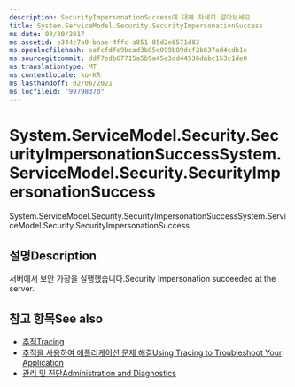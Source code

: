 ```yaml
---
description: SecurityImpersonationSuccess에 대해 자세히 알아보세요.
title: System.ServiceModel.Security.SecurityImpersonationSuccess
ms.date: 03/30/2017
ms.assetid: e344c7a9-baae-4ffc-a851-85d2e8571d83
ms.openlocfilehash: eafcfdfe9bcad3b85e099b89dcf2b637ad4cdb1e
ms.sourcegitcommit: ddf7edb67715a5b9a45e3dd44536dabc153c1de0
ms.translationtype: MT
ms.contentlocale: ko-KR
ms.lasthandoff: 02/06/2021
ms.locfileid: "99798370"
---
```

# <a name="systemservicemodelsecuritysecurityimpersonationsuccess"></a><span data-ttu-id="f1583-103">System.ServiceModel.Security.SecurityImpersonationSuccess</span><span class="sxs-lookup"><span data-stu-id="f1583-103">System.ServiceModel.Security.SecurityImpersonationSuccess</span></span>

<span data-ttu-id="f1583-104">System.ServiceModel.Security.SecurityImpersonationSuccess</span><span class="sxs-lookup"><span data-stu-id="f1583-104">System.ServiceModel.Security.SecurityImpersonationSuccess</span></span>  
  
## <a name="description"></a><span data-ttu-id="f1583-105">설명</span><span class="sxs-lookup"><span data-stu-id="f1583-105">Description</span></span>  

 <span data-ttu-id="f1583-106">서버에서 보안 가장을 실행했습니다.</span><span class="sxs-lookup"><span data-stu-id="f1583-106">Security Impersonation succeeded at the server.</span></span>  
  
## <a name="see-also"></a><span data-ttu-id="f1583-107">참고 항목</span><span class="sxs-lookup"><span data-stu-id="f1583-107">See also</span></span>

- [<span data-ttu-id="f1583-108">추적</span><span class="sxs-lookup"><span data-stu-id="f1583-108">Tracing</span></span>](index.md)
- [<span data-ttu-id="f1583-109">추적을 사용하여 애플리케이션 문제 해결</span><span class="sxs-lookup"><span data-stu-id="f1583-109">Using Tracing to Troubleshoot Your Application</span></span>](using-tracing-to-troubleshoot-your-application.md)
- [<span data-ttu-id="f1583-110">관리 및 진단</span><span class="sxs-lookup"><span data-stu-id="f1583-110">Administration and Diagnostics</span></span>](../index.md)
